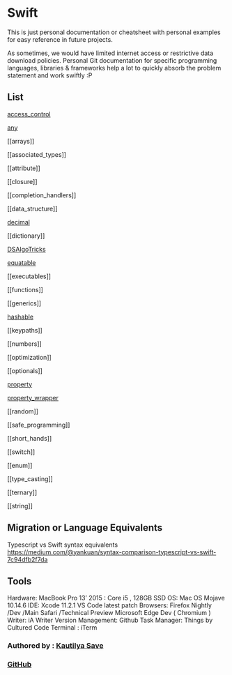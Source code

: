 # Swift

This is just personal documentation or cheatsheet with personal examples for easy reference in future projects.

As sometimes, we would have limited internet access or restrictive data download policies. Personal Git documentation for specific programming languages, libraries & frameworks help a lot to quickly absorb the problem statement and work swiftly :P



## List

[access_control](ios/swift/access_control.md)

[any](any.md)

[[arrays]]

[[associated_types]]

[[attribute]]

[[closure]]

[[completion_handlers]]

[[data_structure]]

[decimal](decimal.md)

[[dictionary]]

[DSAlgoTricks](DSAlgoTricks.md)

[equatable](equatable.md)

[[executables]]

[[functions]]

[[generics]]

[hashable](hashable.md)

[[keypaths]]

[[numbers]]

[[optimization]]

[[optionals]]

[property](property.md)

[property_wrapper](property_wrapper.md)

[[random]]

[[safe_programming]]

[[short_hands]]

[[switch]]

[[enum]]

[[type_casting]]

[[ternary]]

[[string]]




## Migration or Language Equivalents

Typescript vs Swift syntax equivalents
https://medium.com/@yankuan/syntax-comparison-typescript-vs-swift-7c94dfb2f7da





## Tools

Hardware: MacBook Pro 13’ 2015 : Core i5 , 128GB SSD OS: Mac OS Mojave 10.14.6 IDE: Xcode 11.2.1 VS Code latest patch Browsers: Firefox Nightly /Dev /Main Safari /Technical Preview Microsoft Edge Dev \( Chromium \) Writer: iA Writer Version Management: Github Task Manager: Things by Cultured Code Terminal : iTerm

### Authored by : [Kautilya Save](https://sensehack.github.io/)

### [GitHub](https://github.com/SensehacK)

